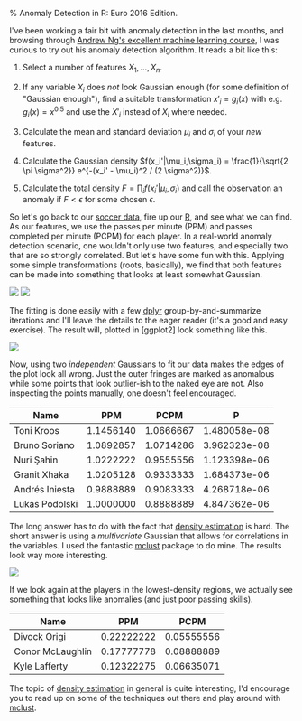 % Anomaly Detection in R: Euro 2016 Edition.

I've been working a fair bit with anomaly detection in the last
months, and browsing through
[Andrew Ng's excellent machine learning course][ngml], I was curious
to try out his anomaly detection algorithm. It reads a bit like this:

1) Select a number of features $X_1, \ldots, X_n$.

2) If any variable $X_i$ does *not* look Gaussian enough (for some
   definition of "Gaussian enough"), find a suitable transformation
   $x'_i = g_i(x)$ with e.g. $g_i(x) = x^{0.5}$ and use the $X'_i$
   instead of $X_i$ where needed.

3) Calculate the mean and standard deviation $\mu_i$ and $\sigma_i$ of
   your *new* features.

4) Calculate the Gaussian density 
  $f(x_i'|\mu_i,\sigma_i) = \frac{1}{\sqrt{2 \pi \sigma^2}} e^{-(x_i' - \mu_i)^2 / (2 \sigma^2)}$.

5) Calculate the total density $F = \prod_i f(x_i'|\mu_i, \sigma_i)$
   and call the observation an anomaly if $F < \epsilon$ for some
   chosen $\epsilon$.
   
So let's go back to our [soccer data][eu16], fire up our [R], and see
what we can find. As our features, we use the passes per minute (PPM)
and passes completed per minute (PCPM) for each player. In a
real-world anomaly detection scenario, one wouldn't only use two
features, and especially two that are so strongly correlated. But
let's have some fun with this. Applying some simple transformations
(roots, basically), we find that both features can be made into
something that looks at least somewhat Gaussian.

![](https://dataadventuresdotcom.files.wordpress.com/2016/10/pcpm.png)
![](https://dataadventuresdotcom.files.wordpress.com/2016/10/ppm.png)

The fitting is done easily with a few [dplyr] group-by-and-summarize
iterations and I'll leave the details to the eager reader (it's a good
and easy exercise). The result will, plotted in [ggplot2] look
something like this.

![](https://dataadventuresdotcom.files.wordpress.com/2016/10/passespvals.png)

Now, using two *independent* Gaussians to fit our data makes the edges
of the plot look all wrong. Just the outer fringes are marked as
anomalous while some points that look outlier-ish to the naked eye are
not. Also inspecting the points manually, one doesn't feel encouraged.

|           Name |       PPM | PCPM      |        P     |
|----------------|-----------|-----------|--------------|
|     Toni Kroos | 1.1456140 | 1.0666667 | 1.480058e-08 |
|  Bruno Soriano | 1.0892857 | 1.0714286 | 3.962323e-08 |
|     Nuri Şahin | 1.0222222 | 0.9555556 | 1.123398e-06 |
|   Granit Xhaka | 1.0205128 | 0.9333333 | 1.684373e-06 |
| Andrés Iniesta | 0.9888889 | 0.9083333 | 4.268718e-06 |
| Lukas Podolski | 1.0000000 | 0.8888889 | 4.847362e-06 |

The long answer has to do with the fact that [density estimation] is
hard. The short answer is using a *multivariate* Gaussian that allows
for correlations in the variables. I used the fantastic [mclust]
package to do mine. The results look way more interesting.

![](https://dataadventuresdotcom.files.wordpress.com/2016/10/passesdensitymv.png)

If we look again at the players in the lowest-density regions, we
actually see something that looks like anomalies (and just poor
passing skills).

|             Name |        PPM | PCPM       |
|------------------|------------|------------|
|     Divock Origi | 0.22222222 | 0.05555556 |
| Conor McLaughlin | 0.17777778 | 0.08888889 |
|    Kyle Lafferty | 0.12322275 | 0.06635071 |

The topic of [density estimation] in general is quite interesting, I'd
encourage you to read up on some of the techniques out there and play
around with [mclust].

[eu16]: https://data-adventures.com/2016/07/10/what-does-it-take-to-win-the-euro-2016/
[ngml]: https://www.coursera.org/learn/machine-learning
[dplyr]: https://cran.rstudio.com/web/packages/dplyr/vignettes/introduction.html
[mclust]: https://cran.r-project.org/web/packages/mclust/index.html
[density estimation]: https://en.wikipedia.org/wiki/Density_estimation
[R]: https://r-project.org
